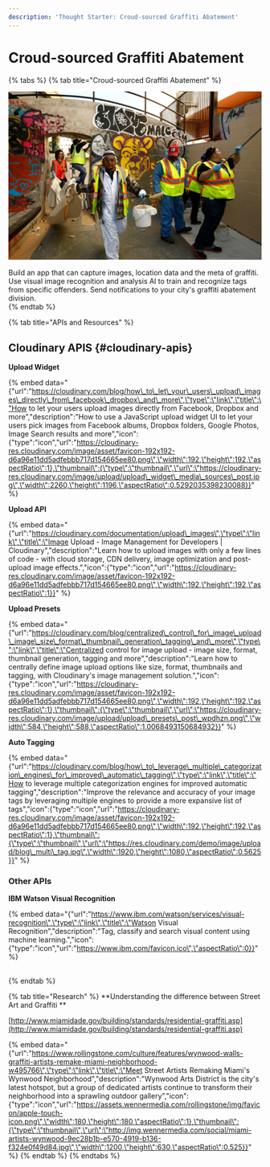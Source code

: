 ```yaml
---
description: 'Thought Starter: Croud-sourced Graffiti Abatement'
---
```


# Croud-sourced Graffiti Abatement

{% tabs %}
{% tab title="Croud-sourced Graffiti Abatement" %}


![Graffiti Abatement costs cities millions](.gitbook/assets/0.jpeg)

Build an app that can capture images, location data and the meta of graffiti. Use visual image recognition and analysis AI to train and recognize tags from specific offenders. Send notifications to your city's graffiti abatement division.  
{% endtab %}

{% tab title="APIs and Resources" %}
## Cloudinary APIS {#cloudinary-apis}

**Upload Widget**

{% embed data="{\"url\":\"https://cloudinary.com/blog/how\_to\_let\_your\_users\_upload\_images\_directly\_from\_facebook\_dropbox\_and\_more\",\"type\":\"link\",\"title\":\"How to let your users upload images directly from Facebook, Dropbox and more\",\"description\":\"How to use a JavaScript upload widget UI to let your users pick images from Facebook albums, Dropbox folders, Google Photos, Image Search results and more\",\"icon\":{\"type\":\"icon\",\"url\":\"https://cloudinary-res.cloudinary.com/image/asset/favicon-192x192-d6a96e11dd5adfebbb717d154665ee80.png\",\"width\":192,\"height\":192,\"aspectRatio\":1},\"thumbnail\":{\"type\":\"thumbnail\",\"url\":\"https://cloudinary-res.cloudinary.com/image/upload/upload\_widget\_media\_sources\_post.jpg\",\"width\":2260,\"height\":1196,\"aspectRatio\":0.5292035398230088}}" %}

**Upload API**

{% embed data="{\"url\":\"https://cloudinary.com/documentation/upload\_images\",\"type\":\"link\",\"title\":\"Image Upload - Image Management for Developers \| Cloudinary\",\"description\":\"Learn how to upload images with only a few lines of code - with cloud storage, CDN delivery, image optimization and post-upload image effects.\",\"icon\":{\"type\":\"icon\",\"url\":\"https://cloudinary-res.cloudinary.com/image/asset/favicon-192x192-d6a96e11dd5adfebbb717d154665ee80.png\",\"width\":192,\"height\":192,\"aspectRatio\":1}}" %}

**Upload Presets**

{% embed data="{\"url\":\"https://cloudinary.com/blog/centralized\_control\_for\_image\_upload\_image\_size\_format\_thumbnail\_generation\_tagging\_and\_more\",\"type\":\"link\",\"title\":\"Centralized control for image upload - image size, format, thumbnail generation, tagging and more\",\"description\":\"Learn how to centrally define image upload options like size, format, thumbnails and tagging, with Cloudinary\'s image management solution.\",\"icon\":{\"type\":\"icon\",\"url\":\"https://cloudinary-res.cloudinary.com/image/asset/favicon-192x192-d6a96e11dd5adfebbb717d154665ee80.png\",\"width\":192,\"height\":192,\"aspectRatio\":1},\"thumbnail\":{\"type\":\"thumbnail\",\"url\":\"https://cloudinary-res.cloudinary.com/image/upload/upload\_presets\_post\_wpdhzn.png\",\"width\":584,\"height\":588,\"aspectRatio\":1.0068493150684932}}" %}

**Auto Tagging**

{% embed data="{\"url\":\"https://cloudinary.com/blog/how\_to\_leverage\_multiple\_categorization\_engines\_for\_improved\_automatic\_tagging\",\"type\":\"link\",\"title\":\"How to leverage multiple categorization engines for improved automatic tagging\",\"description\":\"Improve the relevance and accuracy of your image tags by leveraging multiple engines to provide a more expansive list of tags\",\"icon\":{\"type\":\"icon\",\"url\":\"https://cloudinary-res.cloudinary.com/image/asset/favicon-192x192-d6a96e11dd5adfebbb717d154665ee80.png\",\"width\":192,\"height\":192,\"aspectRatio\":1},\"thumbnail\":{\"type\":\"thumbnail\",\"url\":\"https://res.cloudinary.com/demo/image/upload/blog\_multi\_tag.jpg\",\"width\":1920,\"height\":1080,\"aspectRatio\":0.5625}}" %}

### Other APIs

**IBM Watson Visual Recognition**

{% embed data="{\"url\":\"https://www.ibm.com/watson/services/visual-recognition\",\"type\":\"link\",\"title\":\"Watson Visual Recognition\",\"description\":\"Tag, classify and search visual content using machine learning.\",\"icon\":{\"type\":\"icon\",\"url\":\"https://www.ibm.com/favicon.ico\",\"aspectRatio\":0}}" %}

[  
](https://www.ibm.com/watson/services/visual-recognition/)
{% endtab %}

{% tab title="Research" %}
**Understanding the difference between Street Art and Graffiti **

[http://www.miamidade.gov/building/standards/residential-graffiti.asp](http://www.miamidade.gov/building/standards/residential-graffiti.asp)





{% embed data="{\"url\":\"https://www.rollingstone.com/culture/features/wynwood-walls-graffiti-artists-remake-miami-neighborhood-w495766\",\"type\":\"link\",\"title\":\"Meet Street Artists Remaking Miami\'s Wynwood Neighborhood\",\"description\":\"Wynwood Arts District is the city\'s latest hotspot, but a group of dedicated artists continue to transform their neighborhood into a sprawling outdoor gallery\",\"icon\":{\"type\":\"icon\",\"url\":\"https://assets.wennermedia.com/rollingstone/img/favicon/apple-touch-icon.png\",\"width\":180,\"height\":180,\"aspectRatio\":1},\"thumbnail\":{\"type\":\"thumbnail\",\"url\":\"http://img.wennermedia.com/social/miami-artists-wynwood-9ec28b1b-e570-4919-b136-f324e0f49d84.jpg\",\"width\":1200,\"height\":630,\"aspectRatio\":0.525}}" %}
{% endtab %}
{% endtabs %}

